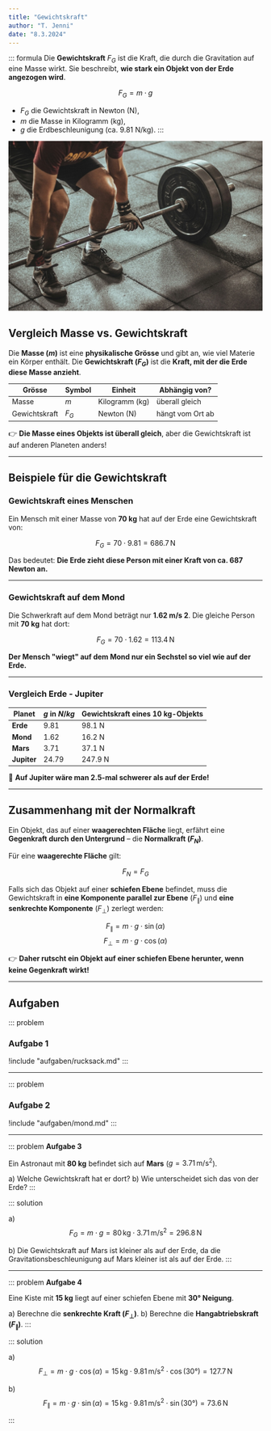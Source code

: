 ```yaml
---
title: "Gewichtskraft"
author: "T. Jenni"
date: "8.3.2024"
---
```




::: formula
Die **Gewichtskraft** $F_G$ ist die Kraft, die durch die Gravitation auf eine Masse wirkt.
Sie beschreibt, **wie stark ein Objekt von der Erde angezogen wird**.

$$
F_G = m \cdot g
$$

- $F_G$ die Gewichtskraft in Newton (N),
- $m$ die Masse in Kilogramm (kg),
- $g$ die Erdbeschleunigung (ca. 9.81 N/kg).
:::


![Gewichtsheber (Bild: Victor Freitas / Unsplash)](assets/gewichtskraft.jpg)


## **Vergleich Masse vs. Gewichtskraft**

Die **Masse ($m$)** ist eine **physikalische Grösse** und gibt an, wie viel Materie ein Körper enthält.
Die **Gewichtskraft ($F_G$)** ist die **Kraft, mit der die Erde diese Masse anzieht**.

| Grösse            | Symbol | Einheit         | Abhängig von?        |
|-------------------|--------|-----------------|----------------------|
| Masse             | $m$    | Kilogramm (kg)  | überall gleich       |
| Gewichtskraft     | $F_G$  | Newton (N)      | hängt vom Ort ab     |

👉 **Die Masse eines Objekts ist überall gleich**, aber die Gewichtskraft ist auf anderen Planeten anders!

---

## **Beispiele für die Gewichtskraft**

### **Gewichtskraft eines Menschen**
Ein Mensch mit einer Masse von **70 kg** hat auf der Erde eine Gewichtskraft von:

$$ F_G = 70 \cdot 9.81 = 686.7\,\text{N} $$

Das bedeutet: **Die Erde zieht diese Person mit einer Kraft von ca. 687 Newton an.**


---

### **Gewichtskraft auf dem Mond**
Die Schwerkraft auf dem Mond beträgt nur **1.62 m/s 2**.
Die gleiche Person mit **70 kg** hat dort:

$$ F_G = 70 \cdot 1.62 = 113.4\,\text{N} $$

**Der Mensch "wiegt" auf dem Mond nur ein Sechstel so viel wie auf der Erde.**


---

### **Vergleich Erde - Jupiter**

| Planet      | $g$ in $N/kg$   | Gewichtskraft eines 10 kg-Objekts |
|-------------|-----------------|-----------------------------------|
| **Erde**    | 9.81            | $98.1$ N                          |
| **Mond**    | 1.62            | $16.2$ N                          |
| **Mars**    | 3.71            | $37.1$ N                          |
| **Jupiter** | 24.79           | $247.9$ N                         |

🔹 **Auf Jupiter wäre man 2.5-mal schwerer als auf der Erde!**


---

## **Zusammenhang mit der Normalkraft**
Ein Objekt, das auf einer **waagerechten Fläche** liegt, erfährt eine **Gegenkraft durch den Untergrund** – die **Normalkraft ($F_N$)**.

Für eine **waagerechte Fläche** gilt:

$$ F_N = F_G $$

Falls sich das Objekt auf einer **schiefen Ebene** befindet, muss die Gewichtskraft in **eine Komponente parallel zur Ebene** ($F_{\parallel}$) und **eine senkrechte Komponente** ($F_{\perp}$) zerlegt werden:

$$ F_{\parallel} = m \cdot g \cdot \sin(\alpha) $$
$$ F_{\perp} = m \cdot g \cdot \cos(\alpha) $$

👉 **Daher rutscht ein Objekt auf einer schiefen Ebene herunter, wenn keine Gegenkraft wirkt!**

---

## **Aufgaben**

::: problem
### Aufgabe 1

!include "aufgaben/rucksack.md"
:::

---

::: problem
### Aufgabe 2

!include "aufgaben/mond.md"
:::

---

::: problem
**Aufgabe 3**

Ein Astronaut mit **80 kg** befindet sich auf **Mars** ($g = 3.71\,\text{m/s}^2$).

  a) Welche Gewichtskraft hat er dort?
  b) Wie unterscheidet sich das von der Erde?
:::

::: solution

a) $$ F_G = m \cdot g = 80\,\text{kg} \cdot 3.71\,\text{m/s}^2 = 296.8\,\text{N} $$

b) Die Gewichtskraft auf Mars ist kleiner als auf der Erde, da die
Gravitationsbeschleunigung auf Mars kleiner ist als auf der Erde.
:::

---


::: problem
**Aufgabe 4**

Eine Kiste mit **15 kg** liegt auf einer schiefen Ebene mit **30° Neigung**.

   a) Berechne die **senkrechte Kraft ($F_{\perp}$)**.
   b) Berechne die **Hangabtriebskraft ($F_{\parallel}$)**.
:::

::: solution

a) $$ F_{\perp} = m \cdot g \cdot \cos(\alpha) = 15\,\text{kg} \cdot 9.81\,\text{m/s}^2 \cdot \cos(30°) = 127.7\,\text{N} $$

b) $$ F_{\parallel} = m \cdot g \cdot \sin(\alpha) = 15\,\text{kg} \cdot 9.81\,\text{m/s}^2 \cdot \sin(30°) = 73.6\,\text{N} $$

:::
